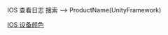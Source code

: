 IOS 查看日志
搜索  --> ProductName(UnityFramework)


[IOS 设备颜色 ]("https://docs.google.com/spreadsheets/d/1yFjZvtNaV7cYOB_hRDjgPiNgQDZtMzaLAUhfxv449ZA/edit#gid=0")